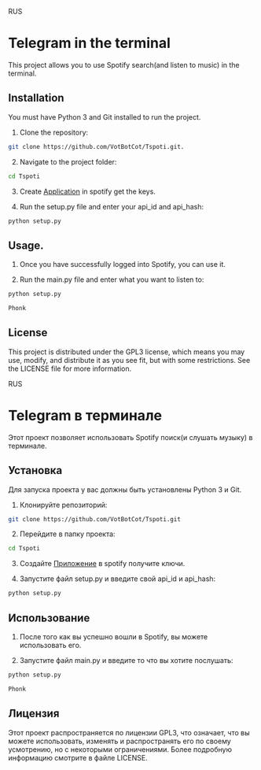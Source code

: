 RUS

# Telegram in the terminal

This project allows you to use Spotify search(and listen to music) in the terminal.

## Installation

You must have Python 3 and Git installed to run the project.

1. Clone the repository:

```bash
git clone https://github.com/VotBotCot/Tspoti.git.
```
2. Navigate to the project folder:

```bash
cd Tspoti
```

3. Create [Application](https://developer.spotify.com/dashboard) in spotify get the keys.

4. Run the setup.py file and enter your api_id and api_hash:

```bash
python setup.py
```


## Usage.

1. Once you have successfully logged into Spotify, you can use it.

2. Run the main.py file and enter what you want to listen to:

```bash
python setup.py
```

```bash
Phonk
```

## License

This project is distributed under the GPL3 license, which means you may use, modify, and distribute it as you see fit, but with some restrictions. See the LICENSE file for more information.

RUS

# Telegram в терминале

Этот проект позволяет использовать Spotify поиск(и слушать музыку) в терминале.

## Установка

Для запуска проекта у вас должны быть установлены Python 3 и Git.

1. Клонируйте репозиторий:

```bash
git clone https://github.com/VotBotCot/Tspoti.git
```
2. Перейдите в папку проекта:

```bash
cd Tspoti
```

3. Создайте [Приложение](https://developer.spotify.com/dashboard) в spotify получите ключи.

4. Запустите файл setup.py и введите свой api_id и api_hash:

```bash
python setup.py
```


## Использование

1. После того как вы успешно вошли в Spotify, вы можете использовать его.

2. Запустите файл main.py и введите то что вы хотите послушать:

```bash
python setup.py
```

```bash
Phonk
```

## Лицензия

Этот проект распространяется по лицензии GPL3, что означает, что вы можете использовать, изменять и распространять его по своему усмотрению, но с некоторыми ограничениями. Более подробную информацию смотрите в файле LICENSE.
